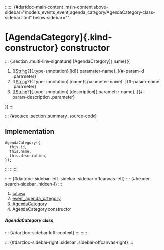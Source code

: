:::::: {#dartdoc-main-content .main-content above-sidebar="models_events_event_agenda_category/AgendaCategory-class-sidebar.html" below-sidebar=""}
<div>

# [AgendaCategory]{.kind-constructor} constructor

</div>

::: {.section .multi-line-signature}
[AgendaCategory]{.name}({

1.  [[[String](https://api.flutter.dev/flutter/dart-core/String-class.html)?]{.type-annotation}
    [id]{.parameter-name}, ]{#-param-id .parameter}
2.  [[[String](https://api.flutter.dev/flutter/dart-core/String-class.html)?]{.type-annotation}
    [name]{.parameter-name}, ]{#-param-name .parameter}
3.  [[[String](https://api.flutter.dev/flutter/dart-core/String-class.html)?]{.type-annotation}
    [description]{.parameter-name}, ]{#-param-description .parameter}

})
:::

::: {#source .section .summary .source-code}
## Implementation

``` language-dart
AgendaCategory({
  this.id,
  this.name,
  this.description,
});
```
:::
::::::

::::: {#dartdoc-sidebar-left .sidebar .sidebar-offcanvas-left}
::: {#header-search-sidebar .hidden-l}
:::

1.  [talawa](../../index.html)
2.  [event_agenda_category](../../models_events_event_agenda_category/)
3.  [AgendaCategory](../../models_events_event_agenda_category/AgendaCategory-class.html)
4.  AgendaCategory constructor

##### AgendaCategory class

::: {#dartdoc-sidebar-left-content}
:::
:::::

::: {#dartdoc-sidebar-right .sidebar .sidebar-offcanvas-right}
:::
